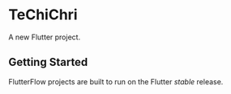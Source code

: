 # TeChiChri

A new Flutter project.

## Getting Started

FlutterFlow projects are built to run on the Flutter _stable_ release.
